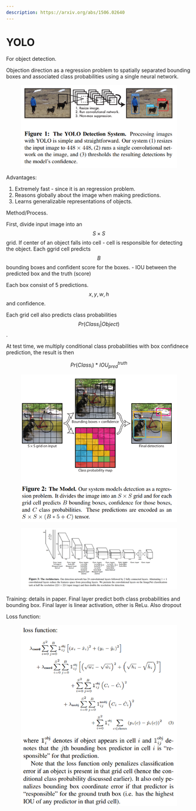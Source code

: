 ```yaml
---
description: https://arxiv.org/abs/1506.02640
---
```


# YOLO

For object detection.

Objection direction as a regression problem to spatially separated bounding boxes and associated class probabilities using a single neural network.&#x20;



<figure><img src="../../.gitbook/assets/image (8).png" alt=""><figcaption></figcaption></figure>

Advantages:

1. Extremely fast - since it is an regression problem.
2. Reasons globally about the image when making predictions.&#x20;
3. Learns generalizable representations of objects.&#x20;

Method/Process.

First, divide input image into an $$S \times S$$ grid. If center of an object falls into cell - cell is responsible for detecting the object. Each ggrid cell predicts $$B$$ bounding boxes and confident score for the boxes. - IOU between the predicted box and the truth (score)

Each box consist of 5 predictions. $$x, y, w, h$$ and confidence.

Each grid cell also predicts class probabilities $$Pr(Class_i | Object)$$.

At test time, we multiply conditional class probabilities with box confidnece prediction, the result is then&#x20;

$$
Pr(Class_i) * IOU_{pred}^{truth}
$$



<figure><img src="../../.gitbook/assets/image (6) (1).png" alt=""><figcaption></figcaption></figure>



<figure><img src="../../.gitbook/assets/image (3) (1) (1) (1) (1) (1).png" alt=""><figcaption></figcaption></figure>

Training: details in paper. Final layer predict both class probabilities and bounding box. Final layer is linear activation, other is ReLu. Also dropout

Loss function:



<figure><img src="../../.gitbook/assets/image (4) (1) (1) (1).png" alt=""><figcaption></figcaption></figure>
